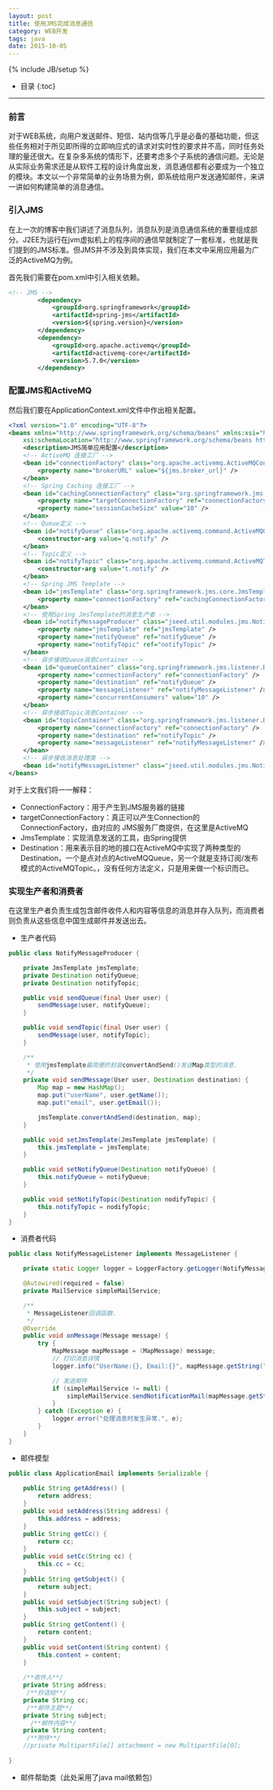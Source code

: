 ```yaml
---
layout: post
title: 使用JMS完成消息通信
category: WEB开发
tags: java
date: 2015-10-05
---
```

{% include JB/setup %}


* 目录
{:toc}

---

### 前言

对于WEB系统，向用户发送邮件、短信、站内信等几乎是必备的基础功能，但这些任务相对于所见即所得的立即响应式的请求对实时性的要求并不高，同时任务处理的量还很大。在复杂多系统的情形下，还要考虑多个子系统的通信问题。无论是从实际业务需求还是从软件工程的设计角度出发，消息通信都有必要成为一个独立的模块。本文以一个非常简单的业务场景为例，即系统给用户发送通知邮件，来讲一讲如何构建简单的消息通信。

### 引入JMS

在上一次的博客中我们讲述了消息队列，消息队列是消息通信系统的重要组成部分。J2EE为运行在jvm虚拟机上的程序间的通信早就制定了一套标准，也就是我们提到的JMS标准。但JMS并不涉及到具体实现，我们在本文中采用应用最为广泛的ActiveMQ为例。

首先我们需要在pom.xml中引入相关依赖。

~~~xml
<!-- JMS -->
		<dependency>
			<groupId>org.springframework</groupId>
			<artifactId>spring-jms</artifactId>
			<version>${spring.version}</version>
		</dependency>
		<dependency>
			<groupId>org.apache.activemq</groupId>
			<artifactId>activemq-core</artifactId>
			<version>5.7.0</version>
		</dependency>

~~~

### 配置JMS和ActiveMQ

然后我们要在ApplicationContext.xml文件中作出相关配置。

~~~xml
<?xml version="1.0" encoding="UTF-8"?>
<beans xmlns="http://www.springframework.org/schema/beans" xmlns:xsi="http://www.w3.org/2001/XMLSchema-instance"
	xsi:schemaLocation="http://www.springframework.org/schema/beans http://www.springframework.org/schema/beans/spring-beans-4.0.xsd">
	<description>JMS简单应用配置</description>
	<!-- ActiveMQ 连接工厂 -->
	<bean id="connectionFactory" class="org.apache.activemq.ActiveMQConnectionFactory">
		<property name="brokerURL" value="${jms.broker_url}" />
	</bean>
	<!-- Spring Caching 连接工厂 -->
	<bean id="cachingConnectionFactory" class="org.springframework.jms.connection.CachingConnectionFactory">
		<property name="targetConnectionFactory" ref="connectionFactory" />
		<property name="sessionCacheSize" value="10" />
	</bean>
	<!-- Queue定义 -->
	<bean id="notifyQueue" class="org.apache.activemq.command.ActiveMQQueue">
		<constructor-arg value="q.notify" />
	</bean>
	<!-- Topic定义 -->
	<bean id="notifyTopic" class="org.apache.activemq.command.ActiveMQTopic">
		<constructor-arg value="t.notify" />
	</bean>
	<!-- Spring JMS Template -->
	<bean id="jmsTemplate" class="org.springframework.jms.core.JmsTemplate">
		<property name="connectionFactory" ref="cachingConnectionFactory" />
	</bean>
	<!-- 使用Spring JmsTemplate的消息生产者 -->
	<bean id="notifyMessageProducer" class="jseed.util.modules.jms.NotifyMessageProducer">
		<property name="jmsTemplate" ref="jmsTemplate" />
		<property name="notifyQueue" ref="notifyQueue" />
		<property name="notifyTopic" ref="notifyTopic" />
	</bean>
	<!-- 异步接收Queue消息Container -->
	<bean id="queueContainer" class="org.springframework.jms.listener.DefaultMessageListenerContainer">
		<property name="connectionFactory" ref="connectionFactory" />
		<property name="destination" ref="notifyQueue" />
		<property name="messageListener" ref="notifyMessageListener" />
		<property name="concurrentConsumers" value="10" />
	</bean>
	<!-- 异步接收Topic消息Container -->
	<bean id="topicContainer" class="org.springframework.jms.listener.DefaultMessageListenerContainer">
		<property name="connectionFactory" ref="connectionFactory" />
		<property name="destination" ref="notifyTopic" />
		<property name="messageListener" ref="notifyMessageListener" />
	</bean>
	<!-- 异步接收消息处理类 -->
	<bean id="notifyMessageListener" class="jseed.util.modules.jms.NotifyMessageListener" />
</beans>
~~~

对于上文我们将一一解释：

- ConnectionFactory：用于产生到JMS服务器的链接
- targetConnectionFactory：真正可以产生Connection的ConnectionFactory，由对应的 JMS服务厂商提供，在这里是ActiveMQ
- JmsTemplate：实现消息发送的工具，由Spring提供
- Destination：用来表示目的地的接口在ActiveMQ中实现了两种类型的Destination，一个是点对点的ActiveMQQueue，另一个就是支持订阅/发布模式的ActiveMQTopic。，没有任何方法定义，只是用来做一个标识而已。


### 实现生产者和消费者

在这里生产者负责生成包含邮件收件人和内容等信息的消息并存入队列，而消费者则负责从这些信息中国生成邮件并发送出去。

- 生产者代码

~~~java
public class NotifyMessageProducer {

	private JmsTemplate jmsTemplate;
	private Destination notifyQueue;
	private Destination notifyTopic;

	public void sendQueue(final User user) {
		sendMessage(user, notifyQueue);
	}

	public void sendTopic(final User user) {
		sendMessage(user, notifyTopic);
	}

	/**
	 * 使用jmsTemplate最简便的封装convertAndSend()发送Map类型的消息.
	 */
	private void sendMessage(User user, Destination destination) {
		Map map = new HashMap();
		map.put("userName", user.getName());
		map.put("email", user.getEmail());

		jmsTemplate.convertAndSend(destination, map);
	}

	public void setJmsTemplate(JmsTemplate jmsTemplate) {
		this.jmsTemplate = jmsTemplate;
	}

	public void setNotifyQueue(Destination notifyQueue) {
		this.notifyQueue = notifyQueue;
	}

	public void setNotifyTopic(Destination nodifyTopic) {
		this.notifyTopic = nodifyTopic;
	}
}
~~~

- 消费者代码

~~~java
public class NotifyMessageListener implements MessageListener {

	private static Logger logger = LoggerFactory.getLogger(NotifyMessageListener.class);

	@Autowired(required = false)
	private MailService simpleMailService;

	/**
	 * MessageListener回调函数.
	 */
	@Override
	public void onMessage(Message message) {
		try {
			MapMessage mapMessage = (MapMessage) message;
			// 打印消息详情
			logger.info("UserName:{}, Email:{}", mapMessage.getString("userName"), mapMessage.getString("email"));

			// 发送邮件
			if (simpleMailService != null) {
				simpleMailService.sendNotificationMail(mapMessage.getString("userName"));
			}
		} catch (Exception e) {
			logger.error("处理消息时发生异常.", e);
		}
	}
}
~~~

- 邮件模型

~~~java
public class ApplicationEmail implements Serializable {  
    
    public String getAddress() {
        return address;
    }
    public void setAddress(String address) {
        this.address = address;
    }
    public String getCc() {
        return cc;
    }
    public void setCc(String cc) {
        this.cc = cc;
    }
    public String getSubject() {
        return subject;
    }
    public void setSubject(String subject) {
        this.subject = subject;
    }
    public String getContent() {
        return content;
    }
    public void setContent(String content) {
        this.content = content;
    }
    
    /**收件人**/  
    private String address;    
     /**抄送给**/   
    private String cc;    
     /**邮件主题**/  
    private String subject;   
      /**邮件内容**/  
    private String content;    
     /**附件**/   
    //private MultipartFile[] attachment = new MultipartFile[0];    
      
}  
~~~

- 邮件帮助类（此处采用了java mail依赖包）

~~~java
~~~
